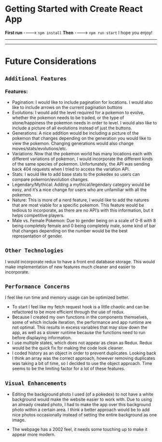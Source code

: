 # Getting Started with Create React App

**First run** ----> `npm install`
**Then** ----> `npm run start`
I hope you enjoy!

------------------------------------------------------------------------------------------
------------------------------------------------------------------------------------------


# Future Considerations


## `Additional Features`
### Features:
- Pagination: I would like to include pagination for locations.  I would also like to include arrows on the current pagination buttons
- Evolutions: I would add the level required for a pokemon to evolve, whether the pokemon needs to be traded, or the type of stone/happiness the pokemon needs in order to level. I would also like to include a picture of all evolutions instead of just the buttons.
- Generations: A nice addition would be including a picture of the pokemon that changes depending on the generation you would like to view the pokemon.  Changing generations would also change moves/stats/evolutions/etc.
- Variations: Now that the pokemon world has many locations each with different variations of pokemon, I would incorporate the different kinds of the same species of pokemon.  Unfortunately, the API was sending back 404 requests when I tried to access the variation API.
- Stats: I would like to add base stats to the pokedex so users can compare pokemon/evolution changes.
- Legendary/Mythical: Adding a mythical/legendary category would be easy, and it’s a nice change for users who are unfamiliar with all the pokemon.
- Nature: This is more of a nerd feature, I would like to add the natures that are most viable for a specific pokemon.  This feature would be tedious to incorporate, as there are no API’s with this information, but it helps competitive players.
- Male vs. Female Pokemon: Due to gender being on a scale of 0-8 with 8 being completely female and 0 being completely male, some kind of bar that changes depending on the number would be the best representation of gender.

## `Other Technologies`

I would incorporate redux to have a front end database storage.  This would make implementation of new features much cleaner and easier to incorporate.

## `Performance Concerns`

I feel like run time and memory usage can be optimized better.
- To start I feel like my fetch request hook is a little chaotic and can be refactored to be more efficient through the use of redux.
- Because I created my own functions in the components themselves, some of which include iteration, the performance and app runtime are not optimal.  This results in excess variables that may slow down the app, as well as a slower runtime because the functions need to run before displaying information.
- I use multiple states, which does not appear as clean as Redux.  Redux would be the quick fix for making the code look cleaner.
- I coded history as an object in order to prevent duplicates.  Looking back I think an array was the correct approach, however removing duplicates was taking a bit of time, so I decided to use the object approach.  Time seems to be the limiting factor for a lot of these features.


## `Visual Enhancements`

- Editing the background photo I used (of a pokedex) to not have a white background would make the website easier to work with.  Due to using an already created photo, I had to make the app over this background photo within a certain area.  I think a better approach would be to add nice photos occasionally instead of setting the entire background as one image.

- The webpage has a 2002 feel, it needs some touching up to make it appear more modern.
